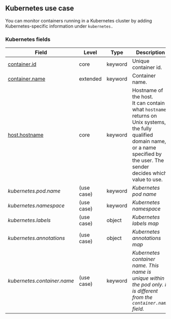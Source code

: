 ## Kubernetes use case

You can monitor containers running in a Kubernetes cluster by adding Kubernetes-specific information under `kubernetes.`


### <a name="kubernetes"></a> Kubernetes fields


| Field  | Level  | Type  | Description  | Example  |
|---|---|---|---|---|
| [container.id](https://github.com/elastic/ecs#container.id)  | core | keyword | Unique container id. | `fdbef803fa2b` |
| [container.name](https://github.com/elastic/ecs#container.name)  | extended | keyword | Container name. |  |
| [host.hostname](https://github.com/elastic/ecs#host.hostname)  | core | keyword | Hostname of the host.<br/>It can contain what `hostname` returns on Unix systems, the fully qualified domain name, or a name specified by the user. The sender decides which value to use. | `kube-high-cpu-42` |
| <a name="kubernetes.pod.name"></a>*kubernetes.pod.name* | (use case) | keyword | *Kubernetes pod name* | `foo-webserver` |
| <a name="kubernetes.namespace"></a>*kubernetes.namespace* | (use case) | keyword | *Kubernetes namespace* | `foo-team` |
| <a name="kubernetes.labels"></a>*kubernetes.labels* | (use case) | object | *Kubernetes labels map* |  |
| <a name="kubernetes.annotations"></a>*kubernetes.annotations* | (use case) | object | *Kubernetes annotations map* |  |
| <a name="kubernetes.container.name"></a>*kubernetes.container.name* | (use case) | keyword | *Kubernetes container name. This name is unique within the pod only. It is different from the `container.name` field.* |  |




